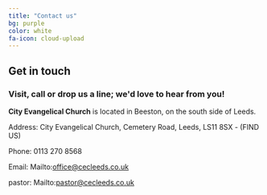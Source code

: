 ```yaml
---
title: "Contact us"
bg: purple
color: white
fa-icon: cloud-upload
---
```


## Get in touch

### Visit, call or drop us a line; we'd love to hear from you!
**City Evangelical Church** is located in Beeston, on the south side of Leeds.

Address:
City Evangelical Church, Cemetery Road, Leeds, LS11 8SX - (FIND US)

Phone:
0113 270 8568

Email: Mailto:office@cecleeds.co.uk

pastor: Mailto:pastor@cecleeds.co.uk

